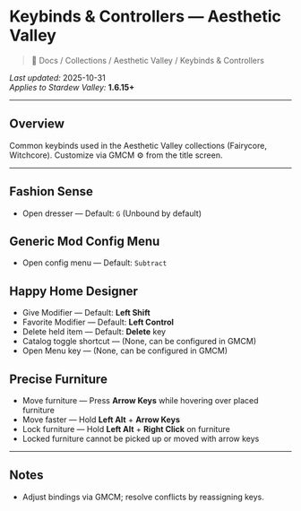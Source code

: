# Keybinds & Controllers — Aesthetic Valley

> 📂 Docs / Collections / Aesthetic Valley / Keybinds & Controllers

*Last updated:* 2025-10-31  
*Applies to Stardew Valley:* **1.6.15+**

---

## Overview
Common keybinds used in the Aesthetic Valley collections (Fairycore, Witchcore). Customize via GMCM ⚙️ from the title screen.

---

## Fashion Sense
- Open dresser — Default: `G` (Unbound by default)

## Generic Mod Config Menu
- Open config menu — Default: `Subtract`

## Happy Home Designer
- Give Modifier — Default: **Left Shift**  
- Favorite Modifier — Default: **Left Control**  
- Delete held item — Default: **Delete** key  
- Catalog toggle shortcut — (None, can be configured in GMCM)  
- Open Menu key — (None, can be configured in GMCM)

## Precise Furniture
- Move furniture — Press **Arrow Keys** while hovering over placed furniture  
- Move faster — Hold **Left Alt** + **Arrow Keys**  
- Lock furniture — Hold **Left Alt** + **Right Click** on furniture  
- Locked furniture cannot be picked up or moved with arrow keys

---

## Notes
- Adjust bindings via GMCM; resolve conflicts by reassigning keys.
